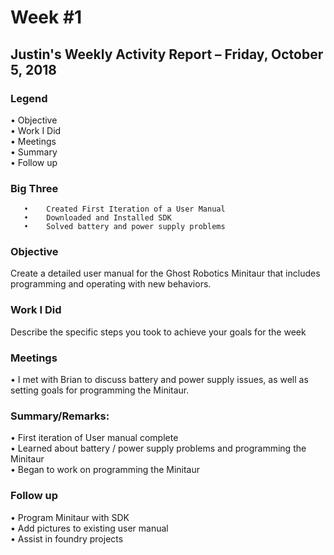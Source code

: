 # Week #1

## Justin's Weekly Activity Report – Friday, October 5, 2018

### Legend
   •	Objective  
   •	Work I Did  
   •	Meetings  
   •	Summary  
   •	Follow up  

### Big Three
```
   •	Created First Iteration of a User Manual  
   •	Downloaded and Installed SDK  
   •	Solved battery and power supply problems  
```

### Objective
   Create a detailed user manual for the Ghost Robotics Minitaur that includes programming and operating with new behaviors.  

### Work I Did
   Describe the specific steps you took to achieve your goals for the week  

### Meetings
   •	I met with Brian to discuss battery and power supply issues, as well as setting goals for programming the Minitaur.   

### Summary/Remarks:
   •	First iteration of User manual complete  
   •	Learned about battery / power supply problems and programming the Minitaur  
   •	Began to work on programming the Minitaur  

### Follow up
   •	Program Minitaur with SDK  
   •	Add pictures to existing user manual  
   •	Assist in foundry projects  

